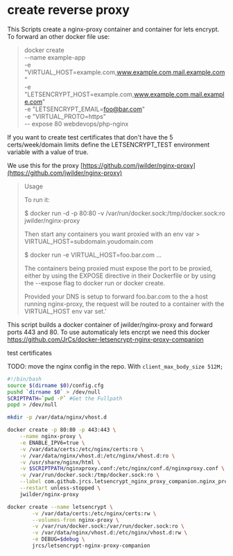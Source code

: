 # create reverse proxy
This Scripts create a nginx-proxy container and container for lets encrypt.
To forward an other docker file use:
>docker create \
>    --name example-app \
>    -e "VIRTUAL_HOST=example.com,www.example.com,mail.example.com" \
>    -e "LETSENCRYPT_HOST=example.com,www.example.com,mail.example.com" \
>    -e "LETSENCRYPT_EMAIL=foo@bar.com" \
>    -e "VIRTUAL_PROTO=https" \
>    -- expose 80
>webdevops/php-nginx

If you want to create test certificates that don't have the 5 certs/week/domain limits define the LETSENCRYPT_TEST environment variable with a value of true.

We use this for the proxy [https://github.com/jwilder/nginx-proxy](https://github.com/jwilder/nginx-proxy)

>Usage
>
>To run it:
>
>$ docker run -d -p 80:80 -v /var/run/docker.sock:/tmp/docker.sock:ro jwilder/nginx-proxy
>
>Then start any containers you want proxied with an env var > VIRTUAL_HOST=subdomain.youdomain.com
>
>$ docker run -e VIRTUAL_HOST=foo.bar.com  ...
>
>The containers being proxied must expose the port to be proxied, either by using the EXPOSE directive in their Dockerfile or by using the --expose flag to docker run or docker create.
>
>Provided your DNS is setup to forward foo.bar.com to the a host running nginx-proxy, the request will be routed to a container with the VIRTUAL_HOST env var set.'

This script builds a docker container of jwilder/nginx-proxy and forward ports 443 and 80.
To use automaticaly lets encrpt we need this docker https://github.com/JrCs/docker-letsencrypt-nginx-proxy-companion

test certificates

TODO: move the nginx config in the repo. With `client_max_body_size 512M;`

``` bash
#!/bin/bash
source $(dirname $0)/config.cfg
pushd `dirname $0` > /dev/null
SCRIPTPATH=`pwd -P` #Get the Fullpath
popd > /dev/null

mkdir -p /var/data/nginx/vhost.d

docker create -p 80:80 -p 443:443 \
    --name nginx-proxy \
    -e ENABLE_IPV6=true \
    -v /var/data/certs:/etc/nginx/certs:ro \
    -v /var/data/nginx/vhost.d:/etc/nginx/vhost.d:ro \
    -v /usr/share/nginx/html \
    -v $SCRIPTPATH/nginxproxy.conf:/etc/nginx/conf.d/nginxproxy.conf \
    -v /var/run/docker.sock:/tmp/docker.sock:ro \
    --label com.github.jrcs.letsencrypt_nginx_proxy_companion.nginx_proxy \
    --restart unless-stopped \
    jwilder/nginx-proxy

docker create --name letsencrypt \
        -v /var/data/certs:/etc/nginx/certs:rw \
        --volumes-from nginx-proxy \
        -v /var/run/docker.sock:/var/run/docker.sock:ro \
        -v /var/data/nginx/vhost.d:/etc/nginx/vhost.d:rw \
        -e DEBUG=$debug \
        jrcs/letsencrypt-nginx-proxy-companion
```
